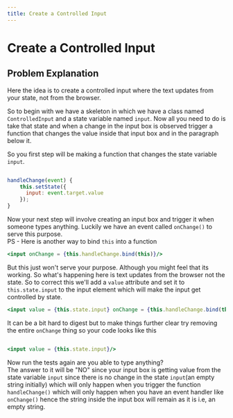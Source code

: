 ```yaml
---
title: Create a Controlled Input
---
```

# Create a Controlled Input

## Problem Explanation
Here the idea is to create a controlled input where the text updates from your state, not from the browser.

So to begin with we have a skeleton in which we have a class named `ControlledInput` and a state variable named `input`. Now all you need to do is take that state and when a change in the input box is observed trigger a function that changes the value inside that input box and in the paragraph below it.

So you first step will be making a function that changes the state variable `input`.
```jsx

handleChange(event) {
    this.setState({
      input: event.target.value
    });
}
```

Now your next step will involve creating an input box and trigger it when someone types anything. Luckily we have an event called `onChange()` to serve this purpose. <br>
PS - Here is another way to bind `this` into a function 
```jsx
<input onChange = {this.handleChange.bind(this)}/>
```
But this just won't serve your purpose. Although you might feel that its working. So what's happening here is text updates from the browser not the state. So to correct this we'll add a `value` attribute and set it to `this.state.input` to the input element which will make the input get controlled by state.

```jsx
<input value = {this.state.input} onChange = {this.handleChange.bind(this)}/>
```

It can be a bit hard to digest but to make things further clear try removing the entire `onChange` thing so your code looks like this
```jsx

<input value = {this.state.input}/>
```
Now run the tests again are you able to type anything? <br>
The answer to it will be "NO" since your input box is getting value from the state variable `input` since there is no change in the state `input`(an empty string initially) which will only happen when you trigger the function `handleChange()` which will only happen when you have an event handler like `onChange()` hence the string inside the input box will remain as it is i.e, an empty string.
